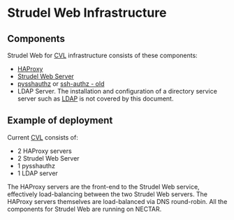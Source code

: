 # Strudel Web Infrastructure

## Components
Strudel Web for [CVL](https://desktop.cvl.org.au) infrastructure consists of these components:   
* [HAProxy](./HAPROXY.md)   
* [Strudel Web Server](./STRUDELWEB.md)   
* [pysshauthz](https://github.com/Characterisation-Virtual-Laboratory/ansible-pysshauthz) or [ssh-authz - old](https://github.com/monash-merc/ssh-authz)
* LDAP Server. The installation and configuration of a directory service server such as [LDAP](https://www.tldp.org/HOWTO/LDAP-HOWTO/whatisldap.html) is not covered by this document.

## Example of deployment
Current [CVL](https://desktop.cvl.org.au) consists of:
* 2 HAProxy servers   
* 2 Strudel Web Server   
* 1 pysshauthz   
* 1 LDAP server   

The HAProxy servers are the front-end to the Strudel Web service, effectively load-balancing between the two Strudel Web servers.
The HAProxy servers themselves are load-balanced via DNS round-robin. All the components for Strudel Web are running on NECTAR.
